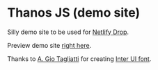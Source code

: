 # Thanos JS (demo site)

Silly demo site to be used for [Netlify Drop](https://app.netlify.com/drop).

Preview demo site [right here](https://amanteav.net).

Thanks to [A. Gio Tagliatti](https://https://www.instagram.com/alessandra_tagliatti/) for creating [Inter UI font](https://rsms.me/inter/).
